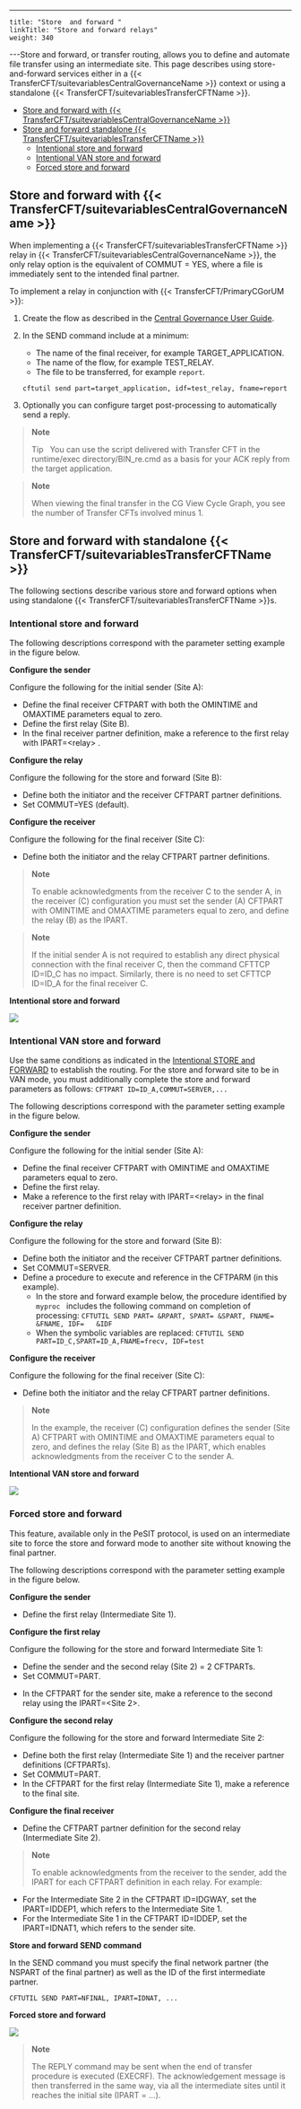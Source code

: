 ---
    title: "Store  and forward "
    linkTitle: "Store and forward relays"
    weight: 340
---Store and forward, or transfer routing, allows you to define and automate file transfer using an intermediate site. This page describes using store-and-forward services either in a {{< TransferCFT/suitevariablesCentralGovernanceName  >}} context or using a standalone {{< TransferCFT/suitevariablesTransferCFTName  >}}.

- [Store and forward with {{< TransferCFT/suitevariablesCentralGovernanceName >}}](#Store)
- [Store and forward standalone {{< TransferCFT/suitevariablesTransferCFTName >}}](#Store2)
    -   [Intentional
        store and forward](#Intentional_Store_and_Forward)
    -   [Intentional VAN store and forward](#Intentional_VAN_store_and_forward)
    -   [Forced
        store and forward](#Forced_Store_and_Forward)

<span id="Store"></span>

## Store and forward with {{< TransferCFT/suitevariablesCentralGovernanceName  >}}

When implementing a {{< TransferCFT/suitevariablesTransferCFTName  >}} relay in {{< TransferCFT/suitevariablesCentralGovernanceName  >}}, the only relay option is the equivalent of COMMUT = YES, where a file is immediately sent to the intended final partner.

To implement a relay in conjunction with {{< TransferCFT/PrimaryCGorUM  >}}:

1. Create the flow as described in the [Central Governance User Guide](https://docs.axway.com/bundle/CentralGovernance_113_UsersGuide_allOS_en_HTML5/page/Content/AxwayStartPage.htm).
1. In the SEND command include at a minimum:
    -   The name of the final receiver, for example TARGET_APPLICATION.
    -   The name of the flow, for example TEST_RELAY.
    -   The file to be transferred, for example `report`.

    ```
    cftutil send part=target_application, idf=test_relay, fname=report
    ```
1. Optionally you can configure target post-processing to automatically send a reply.

> **Note**
>
> Tip  
> You can use the script delivered with Transfer CFT in the runtime/exec directory/BIN_re.cmd as a basis for your ACK reply from the target application.

> **Note**
>
> When viewing the final transfer in the CG View Cycle Graph, you see the number of Transfer CFTs involved minus 1.

<span id="Store2"></span>

## Store and forward with standalone {{< TransferCFT/suitevariablesTransferCFTName  >}}

The following sections describe various store and forward options when using standalone {{< TransferCFT/suitevariablesTransferCFTName  >}}s.

<span id="Intentional_Store_and_Forward"></span>

### Intentional store and forward

The following descriptions correspond with the
parameter setting example in the
figure below.

****Configure the sender****

Configure the following for the initial sender (Site A):

- Define the final receiver CFTPART with both the OMINTIME and OMAXTIME parameters equal to zero.
- Define the first relay (Site B).
- In the final receiver partner definition, make a reference to the first relay with IPART=&lt;relay> .

****Configure the relay****

Configure the following for the store and forward (Site B):

- Define both the initiator and the receiver CFTPART partner definitions.
- Set COMMUT=YES (default).

****Configure the receiver****

Configure the following for the final receiver (Site C):

- Define both the initiator and the relay CFTPART partner definitions.

> **Note**
>
> To enable acknowledgments from the receiver C to the sender A, in the receiver (C) configuration you must set the sender (A) CFTPART with OMINTIME and OMAXTIME parameters equal to zero, and define the relay (B) as the IPART.

> **Note**
>
> If the initial sender A is not
> required to establish any direct physical connection with the final receiver
> C, then the command CFTTCP ID=ID_C has no impact. Similarly, there is no need to set CFTTCP ID=ID_A
> for the final receiver C.

********Intentional store and forward********

![](/Images/TransferCFT/Intentional_store_and_forward.gif)

<span id="Intentional_VAN_store_and_forward"></span>

### Intentional VAN store and forward

Use the same conditions as indicated in the [Intentional STORE and FORWARD](#Intentional_Store_and_Forward)
to establish the routing. For the store and forward site to be in VAN mode, you must additionally complete the store
and forward parameters as follows: `CFTPART ID=ID_A,COMMUT=SERVER,...`

The following descriptions correspond with the
parameter setting example in the
figure below.

****Configure the sender****

Configure the following for the initial sender (Site A):

- Define the final receiver CFTPART with OMINTIME and OMAXTIME parameters equal to zero.
- Define the first relay.
- Make a reference to the first relay with IPART=&lt;relay> in the final receiver partner definition.

****Configure the relay****

Configure the following for the store and forward (Site B):

- Define both the initiator and the receiver CFTPART partner definitions.
- Set COMMUT=SERVER.
- Define a procedure to execute and reference in the CFTPARM (in this example).
    -   In the store and forward example below, the procedure identified by `myproc `
        includes the following command on completion of processing: `CFTUTIL SEND PART= &RPART, SPART= &SPART, FNAME= &FNAME, IDF=   &IDF`
    -   When the symbolic variables are replaced: `CFTUTIL SEND PART=ID_C,SPART=ID_A,FNAME=frecv, IDF=test`

****Configure the receiver****

Configure the following for the final receiver (Site C):

- Define both the initiator and the relay CFTPART partner definitions.

> **Note**
>
> In the example, the receiver (C) configuration defines the sender (Site A) CFTPART with OMINTIME and OMAXTIME parameters equal to zero, and defines the relay (Site B) as the IPART, which enables acknowledgments from the receiver C to the sender A.

********Intentional VAN store and forward********

![](/Images/TransferCFT/Intentional_VAN_store_and_forward.gif)

<span id="Forced_Store_and_Forward"></span>

### Forced store and forward

This feature, available only in the PeSIT protocol, is
used on an intermediate site to force the store and forward mode to another
site without knowing the final partner.

The following descriptions correspond with the
parameter setting example in the
figure below.

****Configure the sender****

- Define the first relay (Intermediate Site 1).

****Configure the first relay****

Configure the following for the store and forward Intermediate Site 1:

- Define the sender and the second relay (Site 2) = 2 CFTPARTs.
- Set COMMUT=PART.

<!-- -->

- In the CFTPART for the sender site, make a reference to the second relay using the IPART=&lt;Site 2>.

****Configure the second relay****

Configure the following for the store and forward Intermediate Site 2:

- Define both the first relay (Intermediate Site 1) and the receiver partner definitions (CFTPARTs).
- Set COMMUT=PART.
- In the CFTPART for the first relay (Intermediate Site 1), make a reference to the final site.

****Configure the final receiver****

- Define the CFTPART partner definition for the second relay (Intermediate Site 2).

> **Note**
>
> To enable acknowledgments from the receiver to the sender, add the IPART for each CFTPART definition in each relay. For example:

- For the Intermediate Site 2 in the CFTPART ID=IDGWAY, set the IPART=IDDEP1, which refers to the Intermediate Site 1.
- For the Intermediate Site 1 in the CFTPART ID=IDDEP, set the IPART=IDNAT1, which refers to the sender site.

****Store and forward SEND command****

In the SEND command you must specify the final network partner (the NSPART of the final partner) as well as the ID of the first intermediate partner.

```
CFTUTIL SEND PART=NFINAL, IPART=IDNAT, ...
```

********Forced store and forward********

![](/Images/TransferCFT/Forced_Store_and_forward.gif)

> **Note**
>
> The REPLY command may be sent when the end of transfer procedure is
> executed (EXECRF). The acknowledgement message is then transferred in the same way, via
> all the intermediate sites until it reaches the initial site (IPART =
> …).
